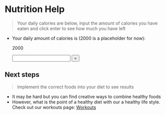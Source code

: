 <body>
    <h1 id="foodtitle">Nutrition Help</h1>

> Your daily calories are below, input the amount of calories you have eaten and click enter to see how much you have left
    <!-- Calorie will be paired with your profile-->

- Your daily amount of calories is (2000 is a placeholder for now): <p id="C1">2000</p>
   <input type="number" id="C2">
   <button onclick="calc()">=</button>
   <div id="result"></div>
    <script>
       function calc() {
           var a = Number(document.getElementById("C1").innerHTML);
           var b = Number(document.getElementById("C2").value);
           var result = a - b;
           document.getElementById("result").innerHTML = result;
       }
   </script>
</body>

## Next steps
> Implement the correct foods into your diet to see results
- It may be hard but you can find creative ways to combine healthy foods
- However, what is the point of a healthy diet with our a healthy life style. Check out our workouts page:  [Workouts](https://jakewarren2414.github.io/dolphins2/workout)
<div style="padding: 150px;">
</div
